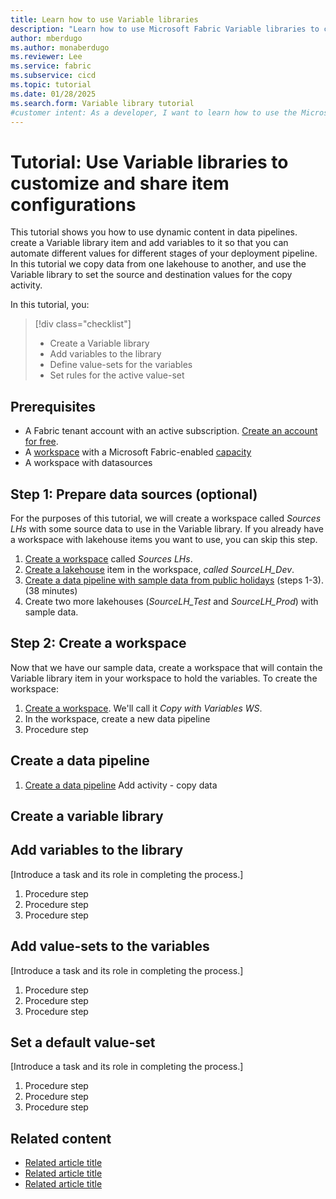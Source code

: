 ```yaml
---
title: Learn how to use Variable libraries
description: "Learn how to use Microsoft Fabric Variable libraries to customize and share item configurations in a workspace."
author: mberdugo
ms.author: monaberdugo
ms.reviewer: Lee
ms.service: fabric
ms.subservice: cicd
ms.topic: tutorial
ms.date: 01/28/2025
ms.search.form: Variable library tutorial
#customer intent: As a developer, I want to learn how to use the Microsoft Fabric Variable library tool to customize and share item configurations in a workspace so that I can manage my content lifecycle..
---
```


# Tutorial: Use Variable libraries to customize and share item configurations

This tutorial shows you how to use dynamic content in data pipelines. create a Variable library item and add variables to it so that you can automate different values for different stages of your deployment pipeline. In this tutorial we copy data from one lakehouse to another, and use the Variable library to set the source and destination values for the copy activity.

In this tutorial, you:

> [!div class="checklist"]
>
> * Create a Variable library
> * Add variables to the library
> * Define value-sets for the variables
> * Set rules for the active value-set

## Prerequisites

* A Fabric tenant account with an active subscription. [Create an account for free](../../get-started/fabric-trial.md).
* A [workspace](../../get-started/create-workspaces.md) with a Microsoft Fabric-enabled [capacity](../../enterprise/licenses.md#capacity)
* A workspace with datasources 

## Step 1: Prepare data sources (optional)

For the purposes of this tutorial, we will create a workspace called *Sources LHs* with some source data to use in the Variable library. If you already have a workspace with lakehouse items you want to use, you can skip this step.

1. [Create a workspace](../../fundamentals/create-workspaces.md) called *Sources LHs*.
1. [Create a lakehouse](../../onelake/create-lakehouse-onelake.md) item in the workspace, *called SourceLH_Dev*.
1. [Create a data pipeline with sample data from public holidays](../../data-factory/create-first-pipeline-with-sample-data.md) (steps 1-3). (38 minutes)
1. Create two more lakehouses (*SourceLH_Test* and *SourceLH_Prod*) with sample data.

## Step 2: Create a workspace

Now that we have our sample data, create a workspace that will contain the Variable library item in your workspace to hold the variables. To create the workspace:

1. [Create a workspace](../../fundamentals/create-workspaces.md). We'll call it *Copy with Variables WS*.
1. In the workspace, create a new data pipeline
1. Procedure step

## Create a data pipeline

1. [Create a data pipeline](../../fundamentals/)
Add activity - copy data
## Create a variable library

## Add variables to the library

[Introduce a task and its role in completing the process.]

<!-- Required: Tasks to complete in the process - H2

In one or more H2 sections, describe tasks that 
the user completes in the process the tutorial describes.

-->

1. Procedure step
1. Procedure step
1. Procedure step

## Add value-sets to the variables

[Introduce a task and its role in completing the process.]

<!-- Required: Tasks to complete in the process - H2

In one or more H2 sections, describe tasks that 
the user completes in the process the tutorial describes.

-->

1. Procedure step
1. Procedure step
1. Procedure step

## Set a default value-set

[Introduce a task and its role in completing the process.]

<!-- Required: Tasks to complete in the process - H2

In one or more H2 sections, describe tasks that 
the user completes in the process the tutorial describes.

-->

1. Procedure step
1. Procedure step
1. Procedure step

## Related content

* [Related article title](link.md)
* [Related article title](link.md)
* [Related article title](link.md)
